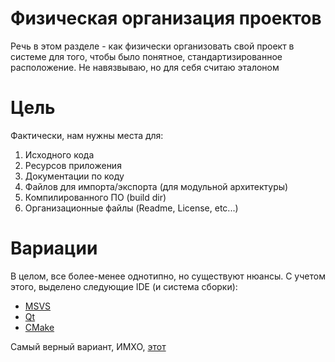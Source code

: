 # Физическая организация проектов

Речь в этом разделе - как физически организовать свой проект в системе для того, чтобы
было понятное, стандартизированное расположение. Не навязвываю, но для себя считаю эталоном

# Цель

Фактически, нам нужны места для:

1. Исходного кода
2. Ресурсов приложения
3. Документации по коду
4. Файлов для импорта/экспорта (для модульной архитектуры)
5. Компилированного ПО (build dir)
6. Организационные файлы (Readme, License, etc...)

# Вариации

В целом, все более-менее однотипно, но существуют нюансы. С учетом этого, выделено следующие IDE (и система сборки):

* [MSVS](MSVS.md)
* [Qt](Qt.md)
* [CMake](CMake.md)

Самый верный вариант, ИМХО, [этот](CMake.md#модульный-проект)

